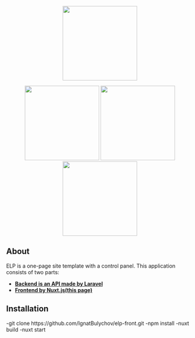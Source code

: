 <p align="center"><img src="http://elp.gearhostpreview.com/files/xXxTopCliP9hPgoAa1zfCoELkuNT9ie5tq3d15fb.png" width="200"></p>

<p align="center">
<img src="http://elp.gearhostpreview.com/files/81WvtWAOq7QhW1aW8R6ZyOHms7YA9wWpj35jekVj.jpeg" width="200">
<img src="http://elp.gearhostpreview.com/files/tE6bsOmW8B9xdtzAextwk4GYK8oKbKIhigWob754.jpeg" width="200">
<img src="http://elp.gearhostpreview.com/files/Yj6WkYJj6n9iSd7VFpthP3KJ6AMvXTdVOPOekx2I.jpeg" width="200">
</p>

## About

ELP is a one-page site template with a control panel. This application consists of two parts:

- **[Backend is an API made by Laravel](https://https://github.com/IgnatBulychov/elp-back/)**
- **[Frontend by Nuxt.js(this page)](https://https://github.com/IgnatBulychov/elp-back/)**

## Installation

<p>
-git clone https://github.com/IgnatBulychov/elp-front.git
-npm install
-nuxt build
-nuxt start
</p>
